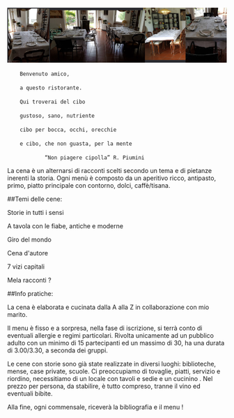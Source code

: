 ![](img/tavola.png)

        Benvenuto amico,

        a questo ristorante.

        Qui troverai del cibo

		gustoso, sano, nutriente

		cibo per bocca, occhi, orecchie

		e cibo, che non guasta, per la mente

				“Non piagere cipolla” R. Piumini
                
 La cena  è un alternarsi di racconti scelti secondo un tema e di pietanze inerenti la storia. Ogni men&ugrave; &egrave; composto da un aperitivo ricco, antipasto, primo, piatto principale con contorno, dolci, caffè/tisana.

##Temi delle cene:

Storie in tutti i sensi  

A tavola con le fiabe, antiche e moderne 

Giro del mondo 

Cena d'autore   

7 vizi capitali 

Mela racconti ?

##Info pratiche:

La cena &egrave; elaborata e cucinata dalla A alla Z in collaborazione con mio marito.

 Il menu &egrave; fisso e a sorpresa, nella fase di iscrizione, si terr&agrave; conto di eventuali allergie e regimi particolari. 
Rivolta unicamente ad un pubblico adulto con un minimo di 15 partecipanti ed un massimo di 30, ha una durata di 3.00/3.30, a seconda dei gruppi.
           
Le cene con storie sono  gi&agrave; state realizzate in diversi luoghi: biblioteche, mense, case private, scuole. Ci preoccupiamo di tovaglie, piatti, servizio e riordino,  necessitiamo di un locale con tavoli e sedie e un cucinino .
Nel prezzo per persona, da stabilire, &egrave; tutto compreso, tranne il vino ed eventuali bibite.



Alla fine, ogni commensale, ricever&agrave; la bibliografia e il menu ! 
